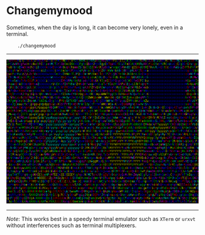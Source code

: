 # Changemymood

Sometimes, when the day is long, it can become very lonely, even in a
terminal.

        ./changemymood

----------

![Change my mood!](res/changemymood.gif)

----------

*Note*: This works best in a speedy terminal emulator such as `XTerm` or
`urxvt` without interferences such as terminal multiplexers.
